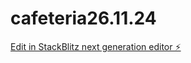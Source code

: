 # cafeteria26.11.24

[Edit in StackBlitz next generation editor ⚡️](https://stackblitz.com/~/github.com/Totix777/cafeteria26.11.24)